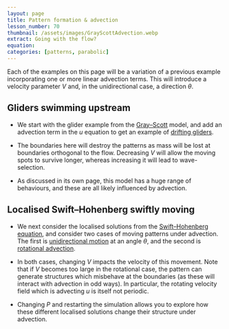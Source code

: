 ```yaml
---
layout: page
title: Pattern formation & advection
lesson_number: 70
thumbnail: /assets/images/GrayScottAdvection.webp
extract: Going with the flow?
equation: 
categories: [patterns, parabolic]
---
```

Each of the examples on this page will be a variation of a previous example incorporating one or more linear advection terms. This will introduce a velocity parameter $V$ and, in the unidirectional case, a direction $\theta$.

## Gliders swimming upstream

* We start with the glider example from the [Gray–Scott](/nonlinear-physics/gray-scott) model, and add an advection term in the $u$ equation to get an example of [drifting gliders](/sim/?preset=GrayScottGlidersAdvecting). 

* The boundaries here will destroy the patterns as mass will be lost at boundaries orthogonal to the flow. Decreasing $V$ will allow the moving spots to survive longer, whereas increasing it will lead to wave-selection.

* As discussed in its own page, this model has a huge range of behaviours, and these are all likely influenced by advection.

## Localised Swift–Hohenberg swiftly moving

* We next consider the localised solutions from the [Swift–Hohenberg equation](/nonlinear-physics), and consider two cases of moving patterns under advection. The first is [unidirectional motion](/sim/?preset=swiftHohenbergLocalisedDirectedAdvection) at an angle $\theta$, and the second is [rotational advection](/sim/?preset=swiftHohenbergLocalisedRotationalAdvection).

* In both cases, changing $V$ impacts the velocity of this movement. Note that if $V$ becomes too large in the rotational case, the pattern can generate structures which misbehave at the boundaries (as these will interact with advection in odd ways). In particular, the rotating velocity field which is advecting $u$ is itself not periodic.

* Changing $P$ and restarting the simulation allows you to explore how these different localised solutions change their structure under advection.

